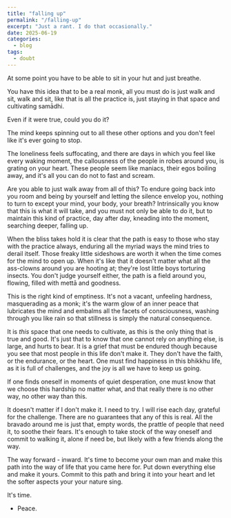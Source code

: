 ```yaml
--- 
title: "falling up"
permalink: "/falling-up" 
excerpt: "Just a rant. I do that occasionally."
date: 2025-06-19
categories:
  - blog
tags: 
  - doubt 
--- 
```


At some point you have to be able to sit in your hut and just breathe. 

You have this idea that to be a real monk, all you must do is just walk and sit, walk and sit, like that is all the practice is, just staying in that space and cultivating samādhi. 

Even if it were true, could you do it? 

The mind keeps spinning out to all these other options and you don't feel like it's ever going to stop. 

The loneliness feels suffocating, and there are days in which you feel like every waking moment, the callousness of the people in robes around you, is grating on your heart. These people seem like maniacs, their egos boiling away, and it's all you can do not to fast and scream. 

Are you able to just walk away from all of this? To endure going back into you room and being by yourself and letting the silence envelop you, nothing to turn to except your mind, your body, your breath? Intrinsically you know that this is what it will take, and you must not only be able to do it, but to maintain this kind of practice, day after day, kneading into the moment, searching deeper, falling up. 

When the bliss takes hold it is clear that the path is easy to those who stay with the practice always, enduring all the myriad ways the mind tries to derail itself. Those freaky little sideshows are worth it when the time comes for the mind to open up. When it's like that it doesn't matter what all the ass-clowns around you are hooting at; they're lost little boys torturing insects. You don't judge yourself either, the path is a field around you, flowing, filled with mettā and goodness.  

This is the right kind of emptiness. It's not a vacant, unfeeling hardness,  masquerading as a monk; it's the warm glow of an inner peace that lubricates the mind and embalms all the facets of consciousness, washing through you like rain so that stillness is simply the natural consequence. 

It is *this* space that one needs to cultivate, as this is the only thing that is true and good. It's just that to know that one cannot rely on anything else, is large, and hurts to bear. It is a grief that must be endured though because you see that most people in this life don't make it. They don't have the faith, or the endurance, or the heart. One must find happiness in this bhikkhu life, as it is full of challenges, and the joy is all we have to keep us going. 

If one finds oneself in moments of quiet desperation, one must know that we choose this hardship no matter what, and that really there is no other way, no other way than this. 

It doesn't matter if I don't make it. I need to try. I will rise each day, grateful for the challenge. There are no guarantees that any of this is real. All the bravado around me is just that, empty words, the prattle of people that need it, to soothe their fears. It's enough to take stock of the way oneself and commit to walking it, alone if need be, but likely with a few friends along the way. 

The way forward - inward. It's time to become your own man and make this path into the way of life that you came here for. Put down everything else and make it yours. Commit to this path and bring it into your heart and let the softer aspects your your nature sing. 

It's time. 


- Peace. 
